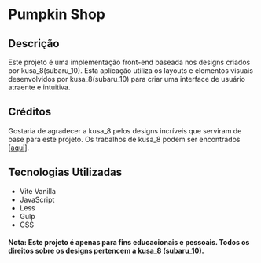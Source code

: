 # Pumpkin Shop

## Descrição

Este projeto é uma implementação front-end baseada nos designs criados por kusa_8(subaru_10). Esta aplicação utiliza os layouts e elementos visuais desenvolvidos por kusa_8(subaru_10) para criar uma interface de usuário atraente e intuitiva.

## Créditos

Gostaria de agradecer a kusa_8 pelos designs incríveis que serviram de base para este projeto. Os trabalhos de kusa_8 podem ser encontrados [[aqui](https://www.instagram.com/subaru_10/)].

## Tecnologias Utilizadas

- Vite Vanilla
- JavaScript
- Less
- Gulp
- CSS

#### Nota: Este projeto é apenas para fins educacionais e pessoais. Todos os direitos sobre os designs pertencem a kusa_8 (subaru_10).
